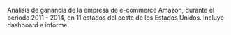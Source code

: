 Análisis de ganancia de la empresa de e-commerce Amazon, durante el periodo 2011 - 2014, en 11 estados del oeste de los Estados Unidos. Incluye dashboard e informe.
